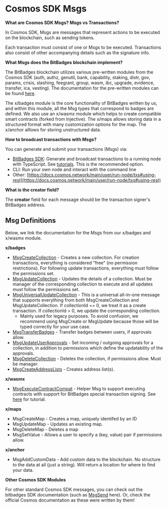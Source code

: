 # Cosmos SDK Msgs

**What are Cosmos SDK Msgs? Msgs vs Transactions?**

In Cosmos SDK, Msgs are messages that represent actions to be executed on the blockchain, such as sending tokens.

Each transaction must consist of one or Msgs to be executed. Transactions also consist of other accompanying details such as the signature info.

**What Msgs does the BitBadges blockchain implement?**

The BitBadges blockchain utilizes various pre-written modules from the Cosmos SDK (auth, authz, genutil, bank, capability, staking, distr, gov, params, crisis, slashing, feegrant, group, wasm, ibc, upgrade, evidence, transfer, ica, vesting). The documentation for the pre-written modules can be found [here](https://docs.cosmos.network/main/modules).

The x/badges module is the core functionality of BitBadges written by us, and within this module, all the Msg types that correspond to badges are defined. We also use an x/wasmx module which helps to create compatible smart contracts (forked from Injective). The x/maps allows storing data in a structured format with many customization options for the map. The x/anchor alllows for storing unstructured data.

**How to broadcast transactions with Msgs?**

You can generate and submit your transactions (Msgs) via:

-   [BitBadges SDK](../create-and-broadcast-txs/): Generate and broadcast transactions to a running node with TypeScript. See [tutorials](../create-and-broadcast-txs/). This is the recommended option.
-   CLI: Run your own node and interact with the command line
-   Other: [https://docs.cosmos.network/main/user/run-node/txs#using-rest](https://docs.cosmos.network/main/user/run-node/txs#using-rest)

**What is the creator field?**

The **creator** field for each message should be the transaction signer's BitBadges address.

## Msg Definitions

Below, we link the documentation for the Msgs from our x/badges and x/wasmx module.

**x/badges**

-   [MsgCreateCollection](https://bitbadges.github.io/bitbadgesjs/classes/MsgCreateCollection.html) - Creates a new collection. For creation transactions, everything is considered "free" (no permission restrictions). For following update transactions, everything must follow the permissions set.
-   [MsgUpdateCollection](https://bitbadges.github.io/bitbadgesjs/classes/MsgUpdateCollection.html) - Updates the details of a collection. Must be manager of the corresponding collection to execute and all updates must follow the permissions set.
-   [MsgUniversalUpdateCollection](https://bitbadges.github.io/bitbadgesjs/classes/MsgUniversalUpdateCollection.html) - This is a universal all-in-one message that supports everything from both MsgCreateCollection and MsgUpdateCollection. If collectionId == 0, we treat it as a create transaction. If collectionId > 0, we update the corresponding collection.
    -   Mainly used for legacy purposes. To avoid confusion, we recommend using MsgCreate or MsgUpdate because those will be typed correctly for your use case.
-   [MsgTransferBadges](https://bitbadges.github.io/bitbadgesjs/classes/MsgTransferBadges.html) - Transfer badges between users, if approvals allow.
-   [MsgUpdateUserApprov](https://bitbadges.github.io/bitbadgesjs/classes/MsgUpdateUserApprovals.html)[als](https://bitbadges.github.io/bitbadgesjs/classes/MsgUpdateUserApprovals.html) - Set incoming / outgoing approvals for a collection, in addition to permissions which define the updatability of the approvals.
-   [MsgDeleteCollection](https://bitbadges.github.io/bitbadgesjs/classes/MsgDeleteCollection.html) - Deletes the collection, if permissions allow. Must be manager.
-   [MsgCreateAddressLists](https://bitbadges.github.io/bitbadgesjs/classes/MsgCreateAddressLists.html) - Creates address list(s).

**x/wasmx**

-   [MsgExecuteContractCompat](https://bitbadges.github.io/bitbadgesjs/classes/MsgExecuteContractCompat.html) - Helper Msg to support executing contracts with support for BitBadges special transaction signing. See [here](../concepts/accounts-technical.md) for tutorial.

**x/maps**

-   MsgCreateMap - Creates a map, uniquely identifed by an ID
-   MsgUpdateMap - Updates an existing map.
-   MsgDeleteMap - Deletes a map
-   MsgSetValue - Allows a user to specify a (key, value) pair if permissions allow.

**x/anchor**

-   MsgAddCustomData - Add custom data to the blockchain. No structure to the data at all (just a string). Will return a location for where to find your data.

**Other Cosmos SDK Modules**

For other standard Cosmos SDK messages, you can check out the bitbadges SDK documentation (such as [MsgSend](https://bitbadges.github.io/bitbadgesjs/classes/MsgSend.html) here). Or, check the official Cosmos documentation as these were written by them!
